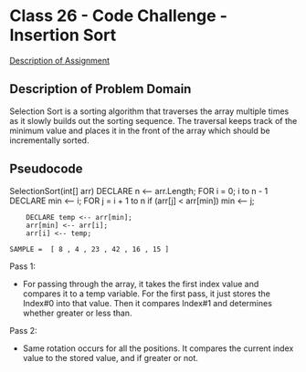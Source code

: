 # Class 26 - Code Challenge - Insertion Sort

[Description of Assignment](https://canvas.instructure.com/courses/5233640/assignments/32144437)

## Description of Problem Domain

Selection Sort is a sorting algorithm that traverses the array multiple times as it slowly builds out the sorting sequence. The traversal keeps track of the minimum value and places it in the front of the array which should be incrementally sorted.

## Pseudocode

SelectionSort(int[] arr)
    DECLARE n <-- arr.Length;
    FOR i = 0; i to n - 1  
        DECLARE min <-- i;
        FOR j = i + 1 to n
            if (arr[j] < arr[min])
                min <-- j;

        DECLARE temp <-- arr[min];
        arr[min] <-- arr[i];
        arr[i] <-- temp;

`SAMPLE =  [ 8 , 4 , 23 , 42 , 16 , 15 ]`

Pass 1:

- For passing through the array, it takes the first index value and compares it to a temp variable. For the first pass, it just stores the Index#0 into that value. Then it compares Index#1 and determines whether greater or less than. 

Pass 2:

- Same rotation occurs for all the positions. It compares the current index value to the stored value, and if greater or not.
